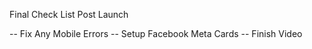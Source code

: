 Final Check List Post Launch

-- Fix Any Mobile Errors
-- Setup Facebook Meta Cards
-- Finish Video

